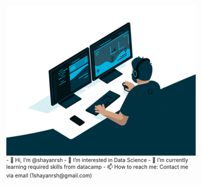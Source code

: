 <img src='https://github.com/shayanrsh/shayanrsh/blob/main/giphy.gif' height='400' width='900'>
- 👋 Hi, I’m @shayanrsh
- 👀 I’m interested in Data Science
- 🌱 I’m currently learning required skills from datacamp
- 📫 How to reach me: Contact me via email (1shayanrsh@gmail.com)

<!---
shayanrsh/shayanrsh is a ✨ special ✨ repository because its `README.md` (this file) appears on your GitHub profile.
You can click the Preview link to take a look at your changes.
--->

